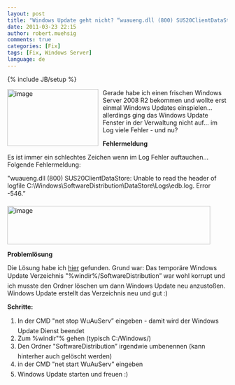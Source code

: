 ```yaml
---
layout: post
title: "Windows Update geht nicht? “wuaueng.dll (800) SUS20ClientDataStore: Unable to read the header of logfile”"
date: 2011-03-23 22:15
author: robert.muehsig
comments: true
categories: [Fix]
tags: [Fix, Windows Server]
language: de
---
```

{% include JB/setup %}
<p><a href="{{BASE_PATH}}/assets/wp-images/image1215.png"><img style="border-bottom: 0px; border-left: 0px; margin: 0px 10px 0px 0px; display: inline; border-top: 0px; border-right: 0px" title="image" border="0" alt="image" align="left" src="{{BASE_PATH}}/assets/wp-images/image_thumb395.png" width="208" height="130" /></a> </p>  <p>Gerade habe ich einen frischen Windows Server 2008 R2 bekommen und wollte erst einmal Windows Updates einspielen... allerdings ging das Windows Update Fenster in der Verwaltung nicht auf... im Log viele Fehler - und nu?</p>  <p><strong>Fehlermeldung</strong></p>  <p>Es ist immer ein schlechtes Zeichen wenn im Log Fehler auftauchen... Folgende Fehlermeldung:</p>  <p>"wuaueng.dll (800) SUS20ClientDataStore: Unable to read the header of logfile C:\Windows\SoftwareDistribution\DataStore\Logs\edb.log. Error -546.” </p>  <p><a href="{{BASE_PATH}}/assets/wp-images/image1216.png"><img style="border-bottom: 0px; border-left: 0px; display: inline; border-top: 0px; border-right: 0px" title="image" border="0" alt="image" src="{{BASE_PATH}}/assets/wp-images/image_thumb396.png" width="464" height="88" /></a> </p>  <p><strong>Problemlösung</strong></p>  <p>Die Lösung habe ich <a href="http://answers.microsoft.com/en-us/windows/forum/windows_other-windows_update/fresh-windows-7-installation-windows-update-error/16a05548-6f6c-4d86-b5cb-f8abae5afe58">hier</a> gefunden. Grund war: Das temporäre Windows Update Verzeichnis "%windir%/SoftwareDistribution” war wohl korrupt und ich musste den Ordner löschen um dann Windows Update neu anzustoßen. Windows Update erstellt das Verzeichnis neu und gut :)</p>  <p><strong>Schritte:</strong></p>  <ol>   <li>In der CMD "net stop WuAuServ” eingeben - damit wird der Windows Update Dienst beendet</li>    <li>Zum %windir&quot;% gehen (typisch C:/Windows/) </li>    <li>Den Ordner "SoftwareDistribution” irgendwie umbenennen (kann hinterher auch gelöscht werden)</li>    <li>in der CMD "net start WuAuServ” eingeben</li>    <li>Windows Update starten und freuen :)</li> </ol>
